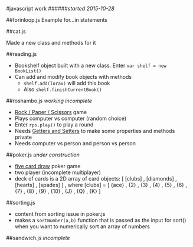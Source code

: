 #javascript work
######*started 2015-10-28*

##forinloop.js
Example for...in statements 

##cat.js

Made a new class and methods for it

##reading.js

- Bookshelf object built with a new class. Enter `var shelf = new BookList()`
- Can add and modify book objects with methods
	- `shelf.add(lorax)` will add this book
	- Also `shelf.finishCurrentBook()` 

##roshambo.js
*working incomplete*

- [Rock / Paper / Scissors](https://en.wikipedia.org/wiki/Rock-paper-scissors) game
- Plays computer vs computer (random choice)
- Enter `rps.play()` to play a round
- Needs [Getters and Setters](https://en.wikipedia.org/wiki/Mutator_method#JavaScript_example) to make some properties and methods private
- Needs computer vs person and person vs person

##poker.js
*under construction*

- [five card draw](https://en.wikipedia.org/wiki/Five-card_draw) poker game
- two player (incomplete multiplayer)
- deck of cards is a 2D array of card objects: [ [clubs] , [diamonds] , [hearts] , [spades] ] , where [clubs] = [ {ace} , {2} , {3} , {4} , {5} , {6} , {7} , {8} , {9} , {10} , {J} , {Q} , {K} ]




##sorting.js
- content from sorting issue in poker.js
- makes a `sortNumber(a,b)` function that is passed as the input for sort() when you want to numerically sort an array of numbers 

##sandwich.js
*incomplete*
